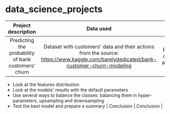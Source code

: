 # data_science_projects

| Project description | Data used  | Tasks  | Conclusion  | Libraries used  |
| :-----: | :-: | :-: | :-: | :-: |
| Predicting the probability of bank customers' churn | Dataset with customers' data and their actions from the source: https://www.kaggle.com/barelydedicated/bank-customer-churn-modeling | Prepare data for analysis;
- Look at the features distribution
- Look at the models' results with the default parameters
- Use several ways to balance the classes: balancing them in hyper-parameters, upsampling and downsampling
- Test the best model and prepare a summary | Conclusion  | Conclusion  |

